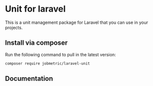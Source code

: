 # Unit for laravel

This is a unit management package for Laravel that you can use in your projects.

## Install via composer

Run the following command to pull in the latest version:

```bash
composer require jobmetric/laravel-unit
```

## Documentation
